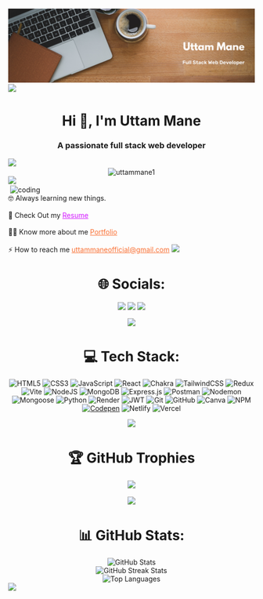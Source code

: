 ![logo](<https://github.com/uttammane1/uttammane1/blob/main/Brown%20Wood%20Minimalist%20Profile%20LinkedIn%20Banner%20(1).png>)
<img src='https://raw.githubusercontent.com/andreasbm/readme/master/assets/lines/colored.png' />

<h1 align="center">Hi 👋, I'm Uttam Mane</h1>
<h3 align="center">A passionate full stack web developer</h3>

<img src='https://raw.githubusercontent.com/andreasbm/readme/master/assets/lines/colored.png' />

<div align="center">
  <img src="https://komarev.com/ghpvc/?username=uttammane1&label=Profile%20views&color=0e75b6&style=flat" alt="uttammane1" />
</div>
 
<img src='https://raw.githubusercontent.com/andreasbm/readme/master/assets/lines/colored.png' />

<img align="right" alt="coding" width="500" src="https://encrypted-tbn0.gstatic.com/images?q=tbn:ANd9GcTLV5Geut9rpUynmk9Gp8QQTDimNu9aJE40hA&s">
<br>
🤓 Always learning new things.
<br>
<br>
🤔 Check Out my <a href="https://drive.google.com/file/d/1boEjDYbzgHnGzbi5iqwrRwPONQ8UyI7q/view?usp=sharing" style="color: rgb(211, 28, 255);">Resume</a>
<br><br>
👨‍💻 Know more about me <a href="https://portfolio-eta-blond-76.vercel.app/" style="color: rgb(250, 111, 50);">Portfolio</a>
<br><br>
⚡ How to reach me <a href="mailto:uttammaneofficial@gmail.com" style="color:rgb(250, 111, 50);">uttammaneofficial@gmail.com</a>

<img src='https://raw.githubusercontent.com/andreasbm/readme/master/assets/lines/colored.png' />

<div align="center">

# 🌐 Socials:
<a href="https://www.linkedin.com/in/uttam-mane-036252291/"><img src="https://img.shields.io/badge/LinkedIn-%230077B5.svg?logo=linkedin&logoColor=white" height="30" /></a>
<a href="https://instagram.com/mr_uttam_mane_101"><img src="https://img.shields.io/badge/Instagram-%23E4405F.svg?logo=Instagram&logoColor=white" height="30" /></a>
<a href="https://x.com/uttammane175677"><img src="https://img.shields.io/badge/X-black.svg?logo=X&logoColor=white" height="30" /></a>

<img src='https://raw.githubusercontent.com/andreasbm/readme/master/assets/lines/colored.png' />

# 💻 Tech Stack:

![HTML5](https://img.shields.io/badge/html5-%23E34F26.svg?style=for-the-badge&logo=html5&logoColor=white) ![CSS3](https://img.shields.io/badge/css3-%231572B6.svg?style=for-the-badge&logo=css3&logoColor=white) ![JavaScript](https://img.shields.io/badge/javascript-%23323330.svg?style=for-the-badge&logo=javascript&logoColor=%23F7DF1E) ![React](https://img.shields.io/badge/react-%2320232a.svg?style=for-the-badge&logo=react&logoColor=%2361DAFB) ![Chakra](https://img.shields.io/badge/chakra-%234ED1C5.svg?style=for-the-badge&logo=chakraui&logoColor=white) ![TailwindCSS](https://img.shields.io/badge/tailwindcss-%2338B2AC.svg?style=for-the-badge&logo=tailwind-css&logoColor=white) ![Redux](https://img.shields.io/badge/redux-%23593d88.svg?style=for-the-badge&logo=redux&logoColor=white) ![Vite](https://img.shields.io/badge/vite-%23646CFF.svg?style=for-the-badge&logo=vite&logoColor=white) ![NodeJS](https://img.shields.io/badge/node.js-6DA55F?style=for-the-badge&logo=node.js&logoColor=white) ![MongoDB](https://img.shields.io/badge/MongoDB-%234ea94b.svg?style=for-the-badge&logo=mongodb&logoColor=white) ![Express.js](https://img.shields.io/badge/express.js-%23404d59.svg?style=for-the-badge&logo=express&logoColor=%2361DAFB) ![Postman](https://img.shields.io/badge/Postman-FF6C37?style=for-the-badge&logo=postman&logoColor=white) ![Nodemon](https://img.shields.io/badge/NODEMON-%23323330.svg?style=for-the-badge&logo=nodemon&logoColor=%BBDEAD) <img src="https://img.shields.io/badge/Mongoose-%23880000.svg?&style=for-the-badge&logo=mongoose&logoColor=white" alt="Mongoose"> ![Python](https://img.shields.io/badge/python-3670A0?style=for-the-badge&logo=python&logoColor=ffdd54) ![Render](https://img.shields.io/badge/Render-%46E3B7.svg?style=for-the-badge&logo=render&logoColor=white) ![JWT](https://img.shields.io/badge/JWT-black?style=for-the-badge&logo=JSON%20web%20tokens) ![Git](https://img.shields.io/badge/git-%23F05033.svg?style=for-the-badge&logo=git&logoColor=white) ![GitHub](https://img.shields.io/badge/github-%23121011.svg?style=for-the-badge&logo=github&logoColor=white) ![Canva](https://img.shields.io/badge/Canva-%2300C4CC.svg?style=for-the-badge&logo=Canva&logoColor=white) ![NPM](https://img.shields.io/badge/NPM-%23CB3837.svg?style=for-the-badge&logo=npm&logoColor=white) [![Codepen](https://img.shields.io/badge/Codepen-000000?style=for-the-badge&logo=codepen&logoColor=white)](https://codepen.io/Uttam-Mane) ![Netlify](https://img.shields.io/badge/netlify-%23000000.svg?style=for-the-badge&logo=netlify&logoColor=#00C7B7) ![Vercel](https://img.shields.io/badge/vercel-%23000000.svg?style=for-the-badge&logo=vercel&logoColor=white)

<img src='https://raw.githubusercontent.com/andreasbm/readme/master/assets/lines/colored.png' />

# 🏆 GitHub Trophies
![](https://github-profile-trophy.vercel.app/?username=uttammane1&theme=dark&no-frame=true&no-bg=true&margin-w=4)

<img src='https://raw.githubusercontent.com/andreasbm/readme/master/assets/lines/colored.png' />

# 📊 GitHub Stats:

  <img src="https://github-readme-stats.vercel.app/api?username=uttammane1&theme=holi&hide_border=false&include_all_commits=false&count_private=false" alt="GitHub Stats" />
  <br>
  <img src="https://github-readme-streak-stats.herokuapp.com/?user=uttammane1&theme=holi&hide_border=false" alt="GitHub Streak Stats" />
  <br>
  <img src="https://github-readme-stats.vercel.app/api/top-langs/?username=uttammane1&theme=holi&hide_border=false&include_all_commits=false&count_private=false&layout=compact" alt="Top Languages" />
</div>


<img src='https://raw.githubusercontent.com/andreasbm/readme/master/assets/lines/colored.png' />

